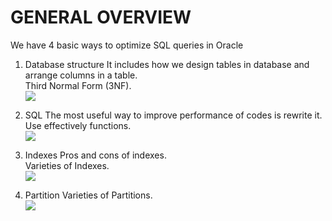# GENERAL OVERVIEW
We have 4 basic ways to optimize SQL queries in Oracle
  1. Database structure
  It includes how we design tables in database and arrange columns in a table.<br />
  Third Normal Form (3NF).<br />
  ![](https://i.imgur.com/4sUYVxO.png)
  
  2. SQL
  The most useful way to improve performance of codes is rewrite it.<br />
  Use effectively functions.<br />
  ![](https://i.imgur.com/sKjm9pl.png)
  
  3. Indexes
  Pros and cons of indexes.<br />
  Varieties of Indexes.<br />
  ![](https://i.imgur.com/m4TbsGN.png)
  
  4. Partition
  Varieties of Partitions.<br />
  ![](https://i.imgur.com/DBNRC0T.png)
